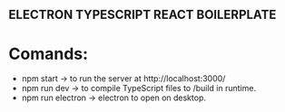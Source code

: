 ## ELECTRON TYPESCRIPT REACT BOILERPLATE

<h1>Comands:</h1>

<ul>
  <li>npm start ->  to run the server at http://localhost:3000/</li>
  <li>npm run dev -> to compile TypeScript files to /build in runtime.</li>
  <li>npm run electron -> electron to open on desktop.</li>
</ul>
